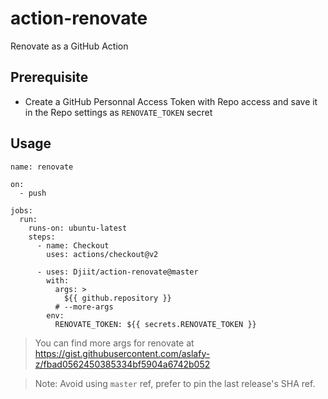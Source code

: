 # action-renovate

Renovate as a GitHub Action

## Prerequisite

- Create a GitHub Personnal Access Token with Repo access and save it in the Repo settings as `RENOVATE_TOKEN` secret 

## Usage

```
name: renovate

on:
  - push

jobs:
  run:
    runs-on: ubuntu-latest
    steps:
      - name: Checkout
        uses: actions/checkout@v2

      - uses: Djiit/action-renovate@master
        with:
          args: >
            ${{ github.repository }}
          # --more-args
        env:
          RENOVATE_TOKEN: ${{ secrets.RENOVATE_TOKEN }}
```

> You can find more args for renovate at https://gist.githubusercontent.com/aslafy-z/fbad0562450385334bf5904a6742b052

> Note: Avoid using `master` ref, prefer to pin the last release's SHA ref.
